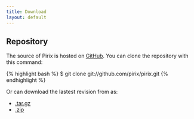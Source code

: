 ```yaml
---
title: Download
layout: default
---
```


## Repository

The source of Pirix is hosted on [GitHub](https://github.com/pirix/pirix).
You can clone the repository with this command:

{% highlight bash %}
$ git clone git://github.com/pirix/pirix.git
{% endhighlight %}

Or can download the lastest revision from  as:

- [.tar.gz](https://github.com/pirix/pirix/archive/master.tar.gz)
- [.zip](https://github.com/pirix/pirix/archive/master.zip)